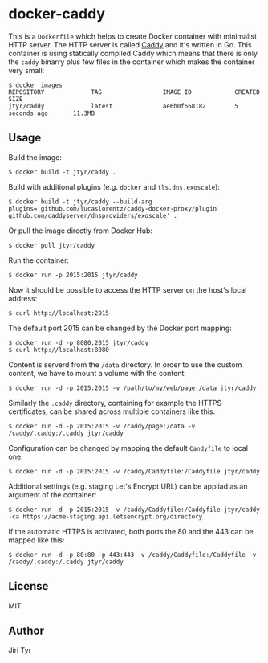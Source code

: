 docker-caddy
============

This is a `Dockerfile` which helps to create Docker container with minimalist
HTTP server. The HTTP server is called [Caddy](https://github.com/mholt/caddy)
and it's written in Go. This container is using statically compiled Caddy which
means that there is only the `caddy` binarry plus few files in the container
which makes the container very small:

```
$ docker images
REPOSITORY             TAG                 IMAGE ID            CREATED             SIZE
jtyr/caddy             latest              ae6b0f668182        5 seconds ago       11.3MB
```


Usage
-----

Build the image:

```
$ docker build -t jtyr/caddy .
```

Build with additional plugins (e.g. `docker` and `tls.dns.exoscale`):

```
$ docker build -t jtyr/caddy --build-arg plugins='github.com/lucaslorentz/caddy-docker-proxy/plugin github.com/caddyserver/dnsproviders/exoscale' .
```

Or pull the image directly from Docker Hub:

```
$ docker pull jtyr/caddy
```

Run the container:

```
$ docker run -p 2015:2015 jtyr/caddy
```

Now it should be possible to access the HTTP server on the host's local
address:

```
$ curl http://localhost:2015
```

The default port 2015 can be changed by the Docker port mapping:

```
$ docker run -d -p 8080:2015 jtyr/caddy
$ curl http://localhost:8080
```

Content is serverd from the `/data` directory. In order to use the custom
content, we have to mount a volume with the content:

```
$ docker run -d -p 2015:2015 -v /path/to/my/web/page:/data jtyr/caddy
```

Similarly the `.caddy` directory, containing for example the HTTPS
certificates, can be shared across multiple containers like this:

```
$ docker run -d -p 2015:2015 -v /caddy/page:/data -v /caddy/.caddy:/.caddy jtyr/caddy
```

Configuration can be changed by mapping the default `Candyfile` to local one:

```
$ docker run -d -p 2015:2015 -v /caddy/Caddyfile:/Caddyfile jtyr/caddy
```

Additional settings (e.g. staging Let's Encrypt URL) can be appliad as an
argument of the container:

```
$ docker run -d -p 2015:2015 -v /caddy/Caddyfile:/Caddyfile jtyr/caddy -ca https://acme-staging.api.letsencrypt.org/directory
```

If the automatic HTTPS is activated, both ports the 80 and the 443 can be
mapped like this:

```
$ docker run -d -p 80:80 -p 443:443 -v /caddy/Caddyfile:/Caddyfile -v /caddy/.caddy:/.caddy jtyr/caddy
```


License
-------

MIT


Author
------

Jiri Tyr

